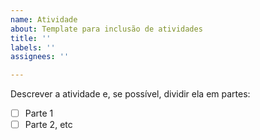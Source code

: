 ```yaml
---
name: Atividade
about: Template para inclusão de atividades
title: ''
labels: ''
assignees: ''

---
```


Descrever a atividade e, se possível, dividir ela em partes:

- [ ] Parte 1
- [ ] Parte 2, etc
